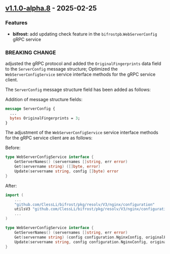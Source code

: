  
<a name="v1.1.0-alpha.8"></a>
## [v1.1.0-alpha.8] - 2025-02-25
### Features
- **bifrost:** add updating check feature in the `bifrostpb`.`WebServerConfig` gRPC service

### BREAKING CHANGE

adjusted the gRPC protocol and added the `OriginalFingerprints` data field to the `ServerConfig` message structure; Optimized the `WebServerConfigService` service interface methods for the gRPC service client.

The `ServerConfig` message structure field has been added as follows:

Addition of message structure fields:

```protobuf
message ServerConfig {
  ...
  bytes OriginalFingerprints = 3;
}
```

The adjustment of the `WebServerConfigService` service interface methods for the gRPC service client are as follows:

Before:

```go
type WebServerConfigService interface {
    GetServerNames() (servernames []string, err error)
    Get(servername string) ([]byte, error)
    Update(servername string, config []byte) error
}
```
After:

```go
import (
    ...
    "github.com/ClessLi/bifrost/pkg/resolv/V3/nginx/configuration"
    utilsV3 "github.com/ClessLi/bifrost/pkg/resolv/V3/nginx/configuration/utils"
    ...
)

type WebServerConfigService interface {
    GetServerNames() (servernames []string, err error)
    Get(servername string) (config configuration.NginxConfig, originalFingerprinter utilsV3.ConfigFingerprinter, err error)
    Update(servername string, config configuration.NginxConfig, originalFingerprints utilsV3.ConfigFingerprints) error
}
```

[v1.1.0-alpha.8]: https://github.com/ClessLi/bifrost/compare/v1.1.0-alpha.7...v1.1.0-alpha.8
